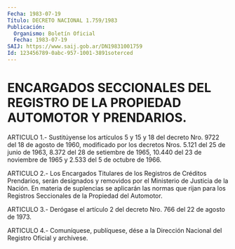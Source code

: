 ```yaml
---
Fecha: 1983-07-19
Título: DECRETO NACIONAL 1.759/1983
Publicación:
  Organismo: Boletín Oficial
  Fecha: 1983-07-19
SAIJ: https://www.saij.gob.ar/DN19831001759
Id: 123456789-0abc-957-1001-3891soterced
---
```

# ENCARGADOS SECCIONALES DEL REGISTRO DE LA PROPIEDAD AUTOMOTOR Y PRENDARIOS.

<a id="1"></a>
ARTICULO 1.- Sustitúyense los artículos 5 y 15 y 18 del decreto Nro.  9722  del  18  de agosto de 1960, modificado por los decretos Nros. 5.121 del 25 de  junio  de 1963, 8.372 del 28 de setiembre de 1965, 10.440 del 23 de noviembre  de  1965 y 2.533 del 5 de octubre de 1966.

<a id="2"></a>
ARTICULO  2.- Los Encargados Titulares de los Registros de Créditos Prendarios,  serán  designados  y  removidos  por  el Ministerio de Justicia  de  la Nación. En materia de suplencias se aplicarán  las normas que rijan  para  los  Registros  Seccionales de la Propiedad del Automotor.

<a id="3"></a>
ARTICULO  3.- Derógase el artículo 2 del decreto Nro. 766 del 22 de agosto de 1973.

<a id="4"></a>
ARTICULO  4.- Comuníquese, publíquese, dése a la Dirección Nacional del Registro Oficial y archívese.